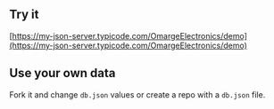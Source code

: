 ## Try it

[https://my-json-server.typicode.com/OmargeElectronics/demo](https://my-json-server.typicode.com/OmargeElectronics/demo)

## Use your own data

Fork it and change `db.json` values or create a repo with a `db.json` file.

